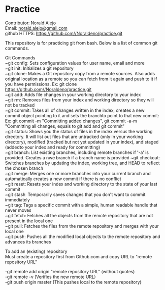 # Practice

Contributor: Norald Alejo <br />
Email: norald.alejo@gmail.com  <br />
github HTTPS: https://github.com//Noraldeno/practice.git

This repository is for practicing git from bash. Below is a list of common git commands.

Git Commands  
~git config: Sets configuration values for user name, email and more  
~git init: Initializes a git repository  
~git clone: Makes a Git repository copy from a remote sources. Also adds original location as a remote so you can fetch from it again and push to it if you have permissions. Ex: git clone https://github.com//Noraldeno/practice.git  
~git add: Adds file changes in your working directory to your index  
~git rm: Removes files from your index and working directory so they will not be tracked  
~git commit: Takes all of changes written in the index, creates a new commit object pointing to it and sets the branchto point to that new commit: Ex: git commit -m "Committing added changes", git commit -a-m "Committing all changes, equals to git add and git commit"  
~git status: Shows you the status of files in the index versus the working directory. It will list out files that are untracked (only in your working directory), modified (tracked but not yet updated in your index), and staged (addedto your index and ready for committing)  
~git branch: List existing branches, including remote branches if '-a' is provided. Creates a nwe branch if a branch name is provided 
~git checkout: Switches branches by updating the index, working tree, and HEAD to reflect the chosen branch  
~git merge: Merges one or more branches into your current branch and automatically creates a new commit if there is no conflict  
~git reset: Resets your index and working directory to the state of your last commit  
~git stash: Temporarily saves changes that you don't want to commit immediately  
~git tag: Tags a specific commit with a simple, human readable handle that never moves  
~git fetch: Fetches all the objects from the remote repository that are not present in the local one  
~git pull: Fetches the files from the remote repository and merges with your local one  
~git push: Pushes all the modified local objects to the remote repository and advances its branches  
  
  
  
To add an (existing) repository  
Must create a repository first from Github.com and copy URL to "remote repository URL"

-git remote add origin "remote repository URL" (without quotes)  
-git remote -v (Verifies the new remote URL)  
-git push origin master  (This pushes local to the remote repository)  
